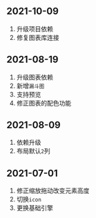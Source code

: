 ## 2021-10-09
1. 升级项目依赖
2. 修复图表库连接

## 2021-08-19
1. 升级图表依赖
2. 新增`漏斗图`
3. 支持预览
4. 修正图表的配色功能

## 2021-08-09
1. 依赖升级
2. 布局默认`2`列

## 2021-07-01
1. 修正缩放拖动改变元素高度
2. 切换`icon`
3. 更换基础引擎